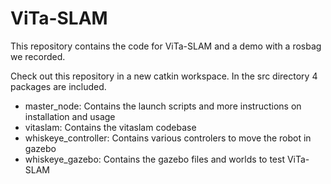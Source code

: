 # ViTa-SLAM
This repository contains the code for ViTa-SLAM and a demo with a rosbag we recorded.

Check out this repository in a new catkin workspace. In the src directory 4 packages are included.
- master_node: Contains the launch scripts and more instructions on installation and usage
- vitaslam: Contains the vitaslam codebase
- whiskeye_controller: Contains various controlers to move the robot in gazebo
- whiskeye_gazebo: Contains the gazebo files and worlds to test ViTa-SLAM

